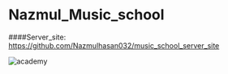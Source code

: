 # Nazmul_Music_school

####Server_site: https://github.com/Nazmulhasan032/music_school_server_site

![academy](https://github.com/Nazmulhasan032/Music_school_client_site/assets/121762544/f4c19710-79bc-4f9f-90c6-c8e6a810d8ce)

